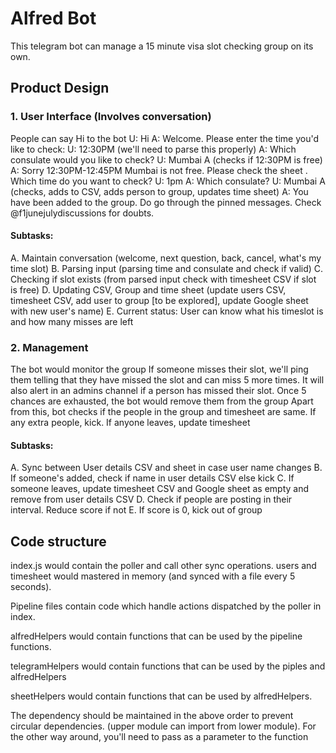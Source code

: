 # Alfred Bot

This telegram bot can manage a 15 minute visa slot checking group on its own.

## Product Design

### 1. User Interface (Involves conversation)

People can say Hi to the bot 
U: Hi
A: Welcome. Please enter the time you'd like to check:
U: 12:30PM (we'll need to parse this properly)
A: Which consulate would you like to check?
U: Mumbai
A (checks if 12:30PM is free)
A: Sorry 12:30PM-12:45PM Mumbai is not free. Please check the sheet <sheet link>. Which time do you want to check?
U: 1pm
A: Which consulate?
U: Mumbai
A (checks, adds to CSV, adds person to group, updates time sheet)
A: You have been added to the group. Do go through the pinned messages. Check @f1junejulydiscussions for doubts.

#### Subtasks:
A. Maintain conversation (welcome, next question, back, cancel, what's my time slot)
B. Parsing input (parsing time and consulate and check if valid)
C. Checking if slot exists (from parsed input check with timesheet CSV if slot is free)
D. Updating CSV, Group and time sheet (update users CSV, timesheet CSV, add user to group [to be explored], update Google sheet with new user's name)
E. Current status: User can know what his timeslot is and how many misses are left

### 2. Management

The bot would monitor the group
If someone misses their slot, we'll ping them telling that they have missed the slot and can miss 5 more times.
It will also alert in an admins channel if a person has missed their slot.
Once 5 chances are exhausted, the bot would remove them from the group
Apart from this, bot checks if the people in the group and timesheet are same. If any extra people, kick. If anyone leaves, update timesheet

#### Subtasks:
A. Sync between User details CSV and sheet in case user name changes
B. If someone's added, check if name in user details CSV else kick
C. If someone leaves, update timesheet CSV and Google sheet as empty and remove from user details CSV
D. Check if people are posting in their interval. Reduce score if not
E. If score is 0, kick out of group

## Code structure

index.js would contain the poller and call other sync operations.
users and timesheet would mastered in memory (and synced with a file every 5 seconds).

Pipeline files contain code which handle actions dispatched by the poller in index.

alfredHelpers would contain functions that can be used by the pipeline functions.

telegramHelpers would contain functions that can be used by the piples and alfredHelpers

sheetHelpers would contain functions that can be used by alfredHelpers.

The dependency should be maintained in the above order to prevent circular dependencies.
(upper module can import from lower module). For the other way around, you'll need to pass as a parameter to the function
